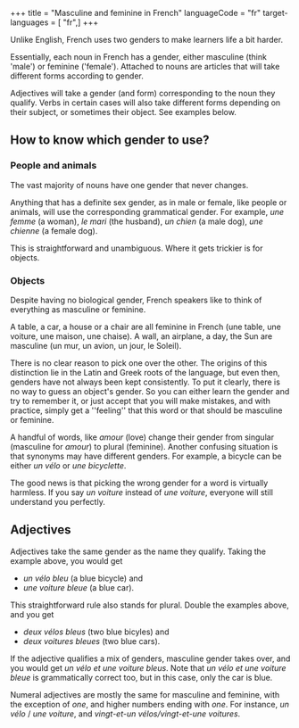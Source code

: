 +++
title = "Masculine and feminine in French"
languageCode = "fr"
target-languages = [ "fr",]
+++

Unlike English, French uses two genders to make learners life a bit
harder.

Essentially, each noun in French has a gender, either masculine (think
'male') or feminine ('female'). Attached to nouns are articles that will
take different forms according to gender.

Adjectives will take a gender (and form) corresponding to the noun they
qualify. Verbs in certain cases will also take different forms depending
on their subject, or sometimes their object. See examples below.

## How to know which gender to use?

### People and animals

The vast majority of nouns have one gender that never changes.

Anything that has a definite sex gender, as in male or female, like
people or animals, will use the corresponding grammatical gender. For
example, *une femme* (a woman), *le mari* (the husband), *un chien* (a
male dog), *une chienne* (a female dog).

This is straightforward and unambiguous. Where it gets trickier is for
objects.

### Objects

Despite having no biological gender, French speakers like to think of
everything as masculine or feminine.

A table, a car, a house or a chair are all feminine in French (une
table, une voiture, une maison, une chaise). A wall, an airplane, a day,
the Sun are masculine (un mur, un avion, un jour, le Soleil).

There is no clear reason to pick one over the other. The origins of this
distinction lie in the Latin and Greek roots of the language, but even
then, genders have not always been kept consistently. To put it clearly,
there is no way to guess an object's gender. So you can either learn the
gender and try to remember it, or just accept that you will make
mistakes, and with practice, simply get a ''feeling'' that this word or
that should be masculine or feminine.

A handful of words, like *amour* (love) change their gender from
singular (masculine for *amour*) to plural (feminine). Another confusing
situation is that synonyms may have different genders. For example, a
bicycle can be either *un vélo* or *une bicyclette*.

The good news is that picking the wrong gender for a word is virtually
harmless. If you say *un voiture* instead of *une voiture*, everyone
will still understand you perfectly.

## Adjectives

Adjectives take the same gender as the name they qualify. Taking the
example above, you would get

  - *un vélo bleu* (a blue bicycle) and
  - *une voiture bleue* (a blue car).

This straightforward rule also stands for plural. Double the examples
above, and you get

  - *deux vélos bleus* (two blue bicyles) and
  - *deux voitures bleues* (two blue cars).

If the adjective qualifies a mix of genders, masculine gender takes
over, and you would get *un vélo et une voiture bleus*. Note that *un
vélo et une voiture bleue* is grammatically correct too, but in this
case, only the car is blue.

Numeral adjectives are mostly the same for masculine and feminine, with
the exception of *one*, and higher numbers ending with *one*. For
instance, *un vélo* / *une voiture*, and *vingt-et-un vélos/vingt-et-une
voitures*.
